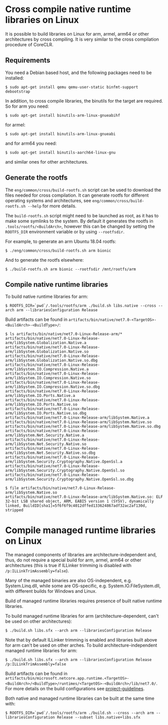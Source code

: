 Cross compile native runtime libraries on Linux
==================================

It is possible to build libraries on Linux for arm, armel, arm64 or other architectures by cross compiling. It is very similar to the cross compilation procedure of CoreCLR.

Requirements
------------

You need a Debian based host, and the following packages need to be installed:

    $ sudo apt-get install qemu qemu-user-static binfmt-support debootstrap

In addition, to cross compile libraries, the binutils for the target are required. So for arm you need:

    $ sudo apt-get install binutils-arm-linux-gnueabihf

for armel:

    $ sudo apt-get install binutils-arm-linux-gnueabi

and for arm64 you need:

    $ sudo apt-get install binutils-aarch64-linux-gnu

and similar ones for other architectures.

Generate the rootfs
---------------------
The `eng/common/cross/build-rootfs.sh` script can be used to download the files needed for cross compilation. It can generate rootfs for different operating systems and architectures, see `eng/common/cross/build-rootfs.sh --help` for more details.

The `build-rootfs.sh` script might need to be launched as root, as it has to make some symlinks to the system. By default it generates the rootfs in `.tools/rootfs/<BuildArch>`, however this can be changed by setting the `ROOTFS_DIR` environment variable or by using `--rootfsdir`.

For example, to generate an arm Ubuntu 18.04 rootfs:

    $ ./eng/common/cross/build-rootfs.sh arm bionic

And to generate the rootfs elsewhere:

    $ ./build-rootfs.sh arm bionic --rootfsdir /mnt/rootfs/arm


Compile native runtime libraries
---------------------------------

To build native runtime libraries for arm:

    $ ROOTFS_DIR=`pwd`/.tools/rootfs/arm ./build.sh libs.native --cross --arch arm --librariesConfiguration Release

Build artifacts can be found in `artifacts/bin/native/net7.0-<TargetOS>-<BuildArch>-<BuildType>/`:

    $ ls artifacts/bin/native/net7.0-Linux-Release-arm/*
    artifacts/bin/native/net7.0-Linux-Release-arm/libSystem.Globalization.Native.a
    artifacts/bin/native/net7.0-Linux-Release-arm/libSystem.Globalization.Native.so
    artifacts/bin/native/net7.0-Linux-Release-arm/libSystem.Globalization.Native.so.dbg
    artifacts/bin/native/net7.0-Linux-Release-arm/libSystem.IO.Compression.Native.a
    artifacts/bin/native/net7.0-Linux-Release-arm/libSystem.IO.Compression.Native.so
    artifacts/bin/native/net7.0-Linux-Release-arm/libSystem.IO.Compression.Native.so.dbg
    artifacts/bin/native/net7.0-Linux-Release-arm/libSystem.IO.Ports.Native.a
    artifacts/bin/native/net7.0-Linux-Release-arm/libSystem.IO.Ports.Native.so
    artifacts/bin/native/net7.0-Linux-Release-arm/libSystem.IO.Ports.Native.so.dbg
    artifacts/bin/native/net7.0-Linux-Release-arm/libSystem.Native.a
    artifacts/bin/native/net7.0-Linux-Release-arm/libSystem.Native.so
    artifacts/bin/native/net7.0-Linux-Release-arm/libSystem.Native.so.dbg
    artifacts/bin/native/net7.0-Linux-Release-arm/libSystem.Net.Security.Native.a
    artifacts/bin/native/net7.0-Linux-Release-arm/libSystem.Net.Security.Native.so
    artifacts/bin/native/net7.0-Linux-Release-arm/libSystem.Net.Security.Native.so.dbg
    artifacts/bin/native/net7.0-Linux-Release-arm/libSystem.Security.Cryptography.Native.OpenSsl.a
    artifacts/bin/native/net7.0-Linux-Release-arm/libSystem.Security.Cryptography.Native.OpenSsl.so
    artifacts/bin/native/net7.0-Linux-Release-arm/libSystem.Security.Cryptography.Native.OpenSsl.so.dbg

    $ file artifacts/bin/native/net7.0-Linux-Release-arm/libSystem.Native.so
    artifacts/bin/native/net7.0-Linux-Release-arm/libSystem.Native.so: ELF 32-bit LSB shared object, ARM, EABI5 version 1 (SYSV), dynamically linked, BuildID[sha1]=5f6f6f9c4012dffed133624867adf32ac2af130d, stripped


Compile managed runtime libraries on Linux
============================
The managed components of libraries are architecture-independent and, thus, do not require a special build for arm, armel, arm64 or other architectures (this is true if ILLinker trimming is disabled with `/p:ILLinkTrimAssembly=false`).

Many of the managed binaries are also OS-independent, e.g. System.Linq.dll, while some are OS-specific, e.g. System.IO.FileSystem.dll, with different builds for Windows and Linux.

Build of managed runtime libraries requires presence of built native runtime libraries.

To build managed runtime libraries for arm (architecture-dependent, can't be used on other architectures):

    $ ./build.sh libs.sfx --arch arm --librariesConfiguration Release

Note that by default ILLinker trimming is enabled and libraries built above for arm can't be used on other arches. To build architecture-independent managed runtime libraries for arm:

    $ ./build.sh libs.sfx --arch arm --librariesConfiguration Release /p:ILLinkTrimAssembly=false

Build artifacts can be found in `artifacts/bin/microsoft.netcore.app.runtime.<TargetOS>-<BuildArch>/<BuildType>/runtimes/<TargetOS>-<BuildArch>/lib/net7.0/`. For more details on the build configurations see [project-guidelines](/docs/coding-guidelines/project-guidelines.md).

Both native and managed runtime libraries can be built at the same time with:

    $ ROOTFS_DIR=`pwd`/.tools/rootfs/arm ./build.sh --cross --arch arm --librariesConfiguration Release --subset libs.native+libs.sfx
